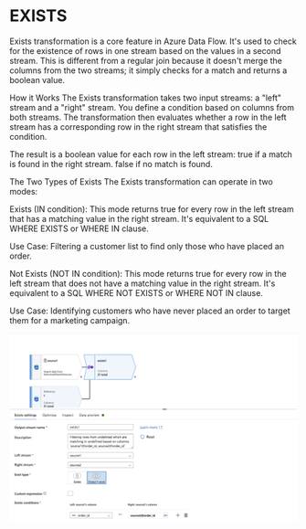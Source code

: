 # **EXISTS**

Exists transformation is a core feature in Azure Data Flow. It's used to check for the existence of rows in one stream 
based on the values in a second stream. This is different from a regular join because it doesn't merge the columns from 
the two streams; it simply checks for a match and returns a boolean value.

How it Works
The Exists transformation takes two input streams: a "left" stream and a "right" stream. You define a condition 
based on columns from both streams. The transformation then evaluates whether a row in the left stream has a 
corresponding row in the right stream that satisfies the condition.

The result is a boolean value for each row in the left stream:
true if a match is found in the right stream.
false if no match is found.

The Two Types of Exists
The Exists transformation can operate in two modes:

Exists (IN condition): This mode returns true for every row in the left stream that has a matching value in the right 
                       stream. It's equivalent to a SQL WHERE EXISTS or WHERE IN clause.

Use Case: Filtering a customer list to find only those who have placed an order.

Not Exists (NOT IN condition): This mode returns true for every row in the left stream that does not have a matching 
                            value in the right stream. It's equivalent to a SQL WHERE NOT EXISTS or WHERE NOT IN clause.

Use Case: Identifying customers who have never placed an order to target them for a marketing campaign.


<img width="900" alt="exists1" src="https://github.com/rajeshreddy185/polls/blob/main/mysite3-20210509T044718Z-001/mysite3/Screenshot%202025-09-27%20at%2010.23.25%20PM.png" />